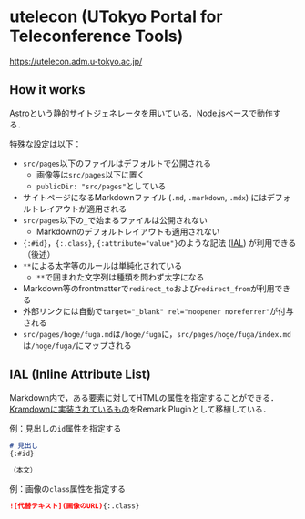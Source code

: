 # utelecon (UTokyo Portal for Teleconference Tools)

https://utelecon.adm.u-tokyo.ac.jp/

## How it works

[Astro](https://astro.build)という静的サイトジェネレータを用いている．[Node.js](https://nodejs.org/)ベースで動作する．

特殊な設定は以下：
- `src/pages`以下のファイルはデフォルトで公開される
  - 画像等は`src/pages`以下に置く
  - `publicDir: "src/pages"`としている
- サイトページになるMarkdownファイル (`.md`, `.markdown`, `.mdx`) にはデフォルトレイアウトが適用される
- `src/pages`以下の`_`で始まるファイルは公開されない
  - Markdownのデフォルトレイアウトも適用されない
- `{:#id}`，`{:.class}`, `{:attribute="value"}`のような記法 ([IAL](https://kramdown.gettalong.org/syntax.html#block-ials)) が利用できる（後述）
- `**`による太字等のルールは単純化されている
  - `**`で囲まれた文字列は種類を問わず太字になる
- Markdown等のfrontmatterで`redirect_to`および`redirect_from`が利用できる
- 外部リンクには自動で`target="_blank" rel="noopener noreferrer"`が付与される
- `src/pages/hoge/fuga.md`は`/hoge/fuga`に，`src/pages/hoge/fuga/index.md`は`/hoge/fuga/`にマップされる

## IAL (Inline Attribute List)

Markdown内で，ある要素に対してHTMLの属性を指定することができる．[Kramdownに実装されているもの](https://kramdown.gettalong.org/syntax.html#block-ials)をRemark Pluginとして移植している．

例：見出しの`id`属性を指定する
```md
# 見出し
{:#id}

（本文）
```

例：画像の`class`属性を指定する
```md
![代替テキスト](画像のURL){:.class}
```

